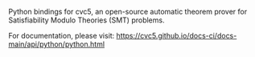 Python bindings for cvc5, an open-source automatic theorem prover for Satisfiability Modulo Theories (SMT) problems.

For documentation, please visit: https://cvc5.github.io/docs-ci/docs-main/api/python/python.html
